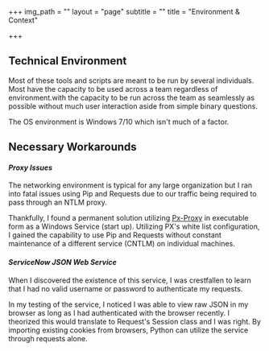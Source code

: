 +++
img_path = ""
layout = "page"
subtitle = ""
title = "Environment & Context"

+++

## Technical Environment

Most of these tools and scripts are meant to be run by several individuals. Most have the capacity to be used across a team regardless of environment.with the capacity to be run across the team as seamlessly as possible without much user interaction aside from simple binary questions.

The OS environment is Windows 7/10 which isn't much of a factor.

## Necessary Workarounds

#### _Proxy Issues_

The networking environment is typical for any large organization but I ran into fatal issues using Pip and Requests due to our traffic being required to pass through an NTLM proxy.

Thankfully, I found a permanent solution utilizing [Px-Proxy](https://github.com/genotrance/px "Px-Proxy") in executable form as a Windows Service (start up). Utilizing PX's white list configuration, I gained the capability to use Pip and Requests without constant maintenance of a different service (CNTLM) on individual machines.

#### _ServiceNow JSON Web Service_

When I discovered the existence of this service, I was crestfallen to learn that I had no valid username or password to authenticate my requests.

In my testing of the service, I noticed I was able to view raw JSON in my browser as long as I had authenticated with the browser recently. I theorized this would translate to Request's Session class and I was right. By importing existing cookies from browsers, Python can utilize the service through requests alone.
